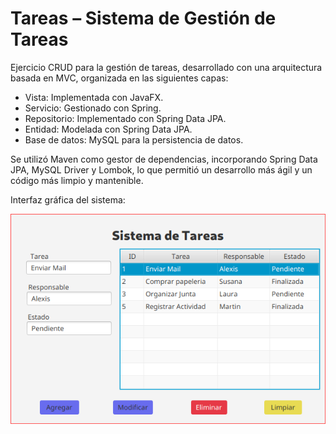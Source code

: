 # Tareas – Sistema de Gestión de Tareas

Ejercicio CRUD para la gestión de tareas, desarrollado con una arquitectura basada en MVC, organizada en las siguientes capas:
- Vista: Implementada con JavaFX.
- Servicio: Gestionado con Spring.
- Repositorio: Implementado con Spring Data JPA.
- Entidad: Modelada con Spring Data JPA.
- Base de datos: MySQL para la persistencia de datos.

Se utilizó Maven como gestor de dependencias, incorporando Spring Data JPA, MySQL Driver y Lombok, lo que permitió un desarrollo más ágil y un código más limpio y mantenible.

Interfaz gráfica del sistema:

![Pantalla GUI](GUI.png)
